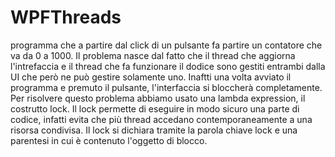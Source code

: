 # WPFThreads
programma che a partire dal click di un pulsante fa partire un contatore che va da 0 a 1000.
Il problema nasce dal fatto che il thread che aggiorna l'intrefaccia e il thread che fa funzionare il dodice sono gestiti entrambi dalla UI che però ne può gestire solamente uno. Inaftti una volta avviato il programma e premuto il pulsante, l'interfaccia si bloccherà completamente.
Per risolvere questo problema  abbiamo usato una lambda expression, il costrutto lock.
Il lock permette di eseguire in modo sicuro una parte di codice, infatti evita che più thread accedano contemporaneamente a una risorsa condivisa. 
Il lock si dichiara tramite la parola chiave lock e una parentesi in cui è contenuto l'oggetto di blocco. 

